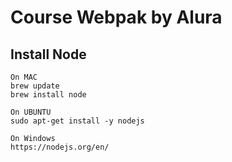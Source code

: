 # Course Webpak by Alura

## Install Node
```
On MAC
brew update
brew install node 

On UBUNTU
sudo apt-get install -y nodejs

On Windows
https://nodejs.org/en/
```






